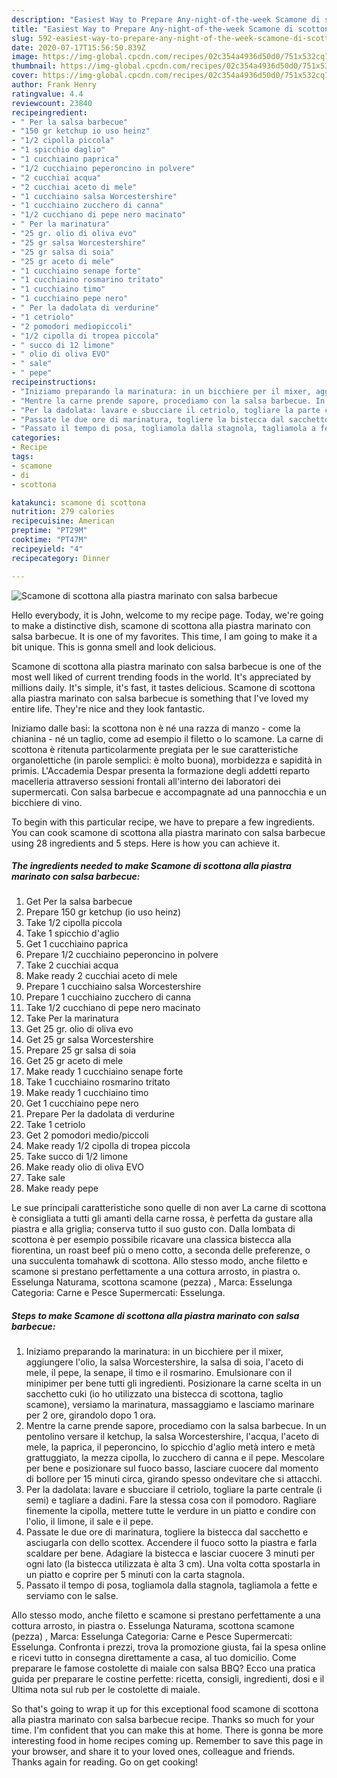 ```yaml
---
description: "Easiest Way to Prepare Any-night-of-the-week Scamone di scottona alla piastra marinato con salsa barbecue"
title: "Easiest Way to Prepare Any-night-of-the-week Scamone di scottona alla piastra marinato con salsa barbecue"
slug: 592-easiest-way-to-prepare-any-night-of-the-week-scamone-di-scottona-alla-piastra-marinato-con-salsa-barbecue
date: 2020-07-17T15:56:50.839Z
image: https://img-global.cpcdn.com/recipes/02c354a4936d50d0/751x532cq70/scamone-di-scottona-alla-piastra-marinato-con-salsa-barbecue-recipe-main-photo.jpg
thumbnail: https://img-global.cpcdn.com/recipes/02c354a4936d50d0/751x532cq70/scamone-di-scottona-alla-piastra-marinato-con-salsa-barbecue-recipe-main-photo.jpg
cover: https://img-global.cpcdn.com/recipes/02c354a4936d50d0/751x532cq70/scamone-di-scottona-alla-piastra-marinato-con-salsa-barbecue-recipe-main-photo.jpg
author: Frank Henry
ratingvalue: 4.4
reviewcount: 23840
recipeingredient:
- " Per la salsa barbecue"
- "150 gr ketchup io uso heinz"
- "1/2 cipolla piccola"
- "1 spicchio daglio"
- "1 cucchiaino paprica"
- "1/2 cucchiaino peperoncino in polvere"
- "2 cucchiai acqua"
- "2 cucchiai aceto di mele"
- "1 cucchiaino salsa Worcestershire"
- "1 cucchiaino zucchero di canna"
- "1/2 cucchiano di pepe nero macinato"
- " Per la marinatura"
- "25 gr. olio di oliva evo"
- "25 gr salsa Worcestershire"
- "25 gr salsa di soia"
- "25 gr aceto di mele"
- "1 cucchiaino senape forte"
- "1 cucchiaino rosmarino tritato"
- "1 cucchiaino timo"
- "1 cucchiaino pepe nero"
- " Per la dadolata di verdurine"
- "1 cetriolo"
- "2 pomodori mediopiccoli"
- "1/2 cipolla di tropea piccola"
- " succo di 12 limone"
- " olio di oliva EVO"
- " sale"
- " pepe"
recipeinstructions:
- "Iniziamo preparando la marinatura: in un bicchiere per il mixer, aggiungere l&#39;olio, la salsa Worcestershire, la salsa di soia, l&#39;aceto di mele, il pepe, la senape, il timo e il rosmarino. Emulsionare con il minipimer per bene tutti gli ingredienti. Posizionare la carne scelta in un sacchetto cuki (io ho utilizzato una bistecca di scottona, taglio scamone), versiamo la marinatura, massaggiamo e lasciamo marinare per 2 ore, girandolo dopo 1 ora."
- "Mentre la carne prende sapore, procediamo con la salsa barbecue. In un pentolino versare il ketchup, la salsa Worcestershire, l&#39;acqua, l&#39;aceto di mele, la paprica, il peperoncino, lo spicchio d&#39;aglio metà intero e metà grattuggiato, la mezza cipolla, lo zucchero di canna e il pepe. Mescolare per bene e posizionare sul fuoco basso, lasciare cuocere dal momento di bollore per 15 minuti circa, girando spesso ondevitare che si attacchi."
- "Per la dadolata: lavare e sbucciare il cetriolo, togliare la parte centrale (i semi) e tagliare a dadini. Fare la stessa cosa con il pomodoro. Ragliare finemente la cipolla, mettere tutte le verdure in un piatto e condire con l&#39;olio, il limone, il sale e il pepe."
- "Passate le due ore di marinatura, togliere la bistecca dal sacchetto e asciugarla con dello scottex. Accendere il fuoco sotto la piastra e farla scaldare per bene. Adagiare la bistecca e lasciar cuocere 3 minuti per ogni lato (la bistecca utilizzata è alta 3 cm). Una volta cotta spostarla in un piatto e coprire per 5 minuti con la carta stagnola."
- "Passato il tempo di posa, togliamola dalla stagnola, tagliamola a fette e serviamo con le salse."
categories:
- Recipe
tags:
- scamone
- di
- scottona

katakunci: scamone di scottona 
nutrition: 279 calories
recipecuisine: American
preptime: "PT29M"
cooktime: "PT47M"
recipeyield: "4"
recipecategory: Dinner

---
```



![Scamone di scottona alla piastra marinato con salsa barbecue](https://img-global.cpcdn.com/recipes/02c354a4936d50d0/751x532cq70/scamone-di-scottona-alla-piastra-marinato-con-salsa-barbecue-recipe-main-photo.jpg)

Hello everybody, it is John, welcome to my recipe page. Today, we're going to make a distinctive dish, scamone di scottona alla piastra marinato con salsa barbecue. It is one of my favorites. This time, I am going to make it a bit unique. This is gonna smell and look delicious.

Scamone di scottona alla piastra marinato con salsa barbecue is one of the most well liked of current trending foods in the world. It's appreciated by millions daily. It's simple, it's fast, it tastes delicious. Scamone di scottona alla piastra marinato con salsa barbecue is something that I've loved my entire life. They're nice and they look fantastic.

Iniziamo dalle basi: la scottona non è né una razza di manzo - come la chianina - né un taglio, come ad esempio il filetto o lo scamone. La carne di scottona è ritenuta particolarmente pregiata per le sue caratteristiche organolettiche (in parole semplici: è molto buona), morbidezza e sapidità in primis. L&#39;Accademia Despar presenta la formazione degli addetti reparto macelleria attraverso sessioni frontali all&#39;interno dei laboratori dei supermercati. Con salsa barbecue e accompagnate ad una pannocchia e un bicchiere di vino.


To begin with this particular recipe, we have to prepare a few ingredients. You can cook scamone di scottona alla piastra marinato con salsa barbecue using 28 ingredients and 5 steps. Here is how you can achieve it.

<!--inarticleads1-->

##### The ingredients needed to make Scamone di scottona alla piastra marinato con salsa barbecue:

1. Get  Per la salsa barbecue
1. Prepare 150 gr ketchup (io uso heinz)
1. Take 1/2 cipolla piccola
1. Take 1 spicchio d&#39;aglio
1. Get 1 cucchiaino paprica
1. Prepare 1/2 cucchiaino peperoncino in polvere
1. Take 2 cucchiai acqua
1. Make ready 2 cucchiai aceto di mele
1. Prepare 1 cucchiaino salsa Worcestershire
1. Prepare 1 cucchiaino zucchero di canna
1. Take 1/2 cucchiano di pepe nero macinato
1. Take  Per la marinatura
1. Get 25 gr. olio di oliva evo
1. Get 25 gr salsa Worcestershire
1. Prepare 25 gr salsa di soia
1. Get 25 gr aceto di mele
1. Make ready 1 cucchiaino senape forte
1. Take 1 cucchiaino rosmarino tritato
1. Make ready 1 cucchiaino timo
1. Get 1 cucchiaino pepe nero
1. Prepare  Per la dadolata di verdurine
1. Take 1 cetriolo
1. Get 2 pomodori medio/piccoli
1. Make ready 1/2 cipolla di tropea piccola
1. Take  succo di 1/2 limone
1. Make ready  olio di oliva EVO
1. Take  sale
1. Make ready  pepe


Le sue principali caratteristiche sono quelle di non aver La carne di scottona è consigliata a tutti gli amanti della carne rossa, è perfetta da gustare alla piastra e alla griglia; conserva tutto il suo gusto con. Dalla lombata di scottona è per esempio possibile ricavare una classica bistecca alla fiorentina, un roast beef più o meno cotto, a seconda delle preferenze, o una succulenta tomahawk di scottona. Allo stesso modo, anche filetto e scamone si prestano perfettamente a una cottura arrosto, in piastra o. Esselunga Naturama, scottona scamone (pezza) , Marca: Esselunga Categoria: Carne e Pesce Supermercati: Esselunga. 

<!--inarticleads2-->

##### Steps to make Scamone di scottona alla piastra marinato con salsa barbecue:

1. Iniziamo preparando la marinatura: in un bicchiere per il mixer, aggiungere l&#39;olio, la salsa Worcestershire, la salsa di soia, l&#39;aceto di mele, il pepe, la senape, il timo e il rosmarino. Emulsionare con il minipimer per bene tutti gli ingredienti. Posizionare la carne scelta in un sacchetto cuki (io ho utilizzato una bistecca di scottona, taglio scamone), versiamo la marinatura, massaggiamo e lasciamo marinare per 2 ore, girandolo dopo 1 ora.
1. Mentre la carne prende sapore, procediamo con la salsa barbecue. In un pentolino versare il ketchup, la salsa Worcestershire, l&#39;acqua, l&#39;aceto di mele, la paprica, il peperoncino, lo spicchio d&#39;aglio metà intero e metà grattuggiato, la mezza cipolla, lo zucchero di canna e il pepe. Mescolare per bene e posizionare sul fuoco basso, lasciare cuocere dal momento di bollore per 15 minuti circa, girando spesso ondevitare che si attacchi.
1. Per la dadolata: lavare e sbucciare il cetriolo, togliare la parte centrale (i semi) e tagliare a dadini. Fare la stessa cosa con il pomodoro. Ragliare finemente la cipolla, mettere tutte le verdure in un piatto e condire con l&#39;olio, il limone, il sale e il pepe.
1. Passate le due ore di marinatura, togliere la bistecca dal sacchetto e asciugarla con dello scottex. Accendere il fuoco sotto la piastra e farla scaldare per bene. Adagiare la bistecca e lasciar cuocere 3 minuti per ogni lato (la bistecca utilizzata è alta 3 cm). Una volta cotta spostarla in un piatto e coprire per 5 minuti con la carta stagnola.
1. Passato il tempo di posa, togliamola dalla stagnola, tagliamola a fette e serviamo con le salse.


Allo stesso modo, anche filetto e scamone si prestano perfettamente a una cottura arrosto, in piastra o. Esselunga Naturama, scottona scamone (pezza) , Marca: Esselunga Categoria: Carne e Pesce Supermercati: Esselunga. Confronta i prezzi, trova la promozione giusta, fai la spesa online e ricevi tutto in consegna direttamente a casa, al tuo domicilio. Come preparare le famose costolette di maiale con salsa BBQ? Ecco una pratica guida per preparare le costine perfette: ricetta, consigli, ingredienti, dosi e il Ultima nota sul rub per le costolette di maiale. 

So that's going to wrap it up for this exceptional food scamone di scottona alla piastra marinato con salsa barbecue recipe. Thanks so much for your time. I'm confident that you can make this at home. There is gonna be more interesting food in home recipes coming up. Remember to save this page in your browser, and share it to your loved ones, colleague and friends. Thanks again for reading. Go on get cooking!
